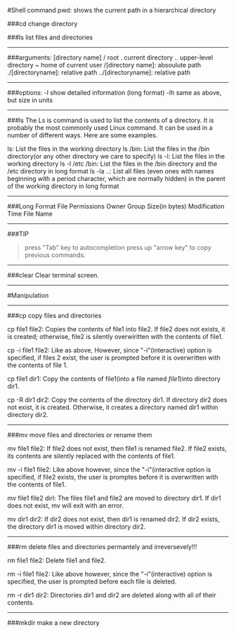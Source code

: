 #Shell command
pwd: shows the current path in a hierarchical directory

###cd
change directory

###ls
list files and directories

---

###arguments:
[directory name]
/ root
. current directory
.. upper-level directory
~ home of current user
/[directory name]: absoulute path
./[directoryname]: relative path
../[directoryname]: relative path

---

###options:
 -l show detailed information (long format)
 -lh same as above, but size in units 

---

###ls
The Ls is command is used to list the contents of a directory. It is probably the most commonly used Linux command. It can be used in a number of different ways. Here are some examples.

ls: List the files in the working directory
ls /bin: List the files in the /bin directory(or any other directory we care to specify)
ls -l: List the files in the working directory
ls -l /etc /bin: List the files in the /bin directory and the /etc directory in long format
ls -la ..: List all files (even ones with names beginning with a period character, which are normally hidden) in the parent of the working directory in long format

---

###Long Format
File Permissions  Owner  Group    Size(in bytes) Modification Time File Name

---

###TIP
> press "Tab" key to autocompletion
> press up "arrow key" to copy previous commands.

---

###clear
Clear terminal screen.

---

#Manipulation

---

###cp
copy files and directories

cp file1 file2: Copies the contents of file1 into file2. If file2 does not exists, it is created; otherwise, file2 is silently overwiritten with the contents of file1.

cp -i file1 file2: Like as above, However, since "-i"(interactive) option is specified, if files 2 exist, the user is prompted before it is overwritten with the contents of file 1. 

cp file1 dir1: Copy the contents of file1(into a file named *file1*)into directory dir1.

cp -R dir1 dir2: Copy the contents of the directory dir1. If directory dir2 does not exist, it is created. Otherwise, it creates a directory named dir1 within directory dir2.

---

###mv
move files and directories or rename them

mv file1 file2: If file2 does not exist, then file1 is renamed file2. If file2 exists, its contents are silently replaced with the contents of file1.

mv -i file1 file2: Like above however, since the "-i"(interactive option is specified, if file2 exists, the user is promptes before it is overwritten with the contents of file1.

mv file1 file2 dirl: The files file1 and file2 are moved to directory dir1. If dir1 does not exist, mv will exit with an error.

mv dir1 dir2: If dir2 does not exist, then dir1 is renamed dir2. If dir2 exists, the directory dir1 is moved within directory dir2.

---

###rm
delete files and directories permantely and irreversevely!!!

rm file1 file2: Delete file1 and file2.

rm -i file1 file2: Like above however, since the "-i"(interactive) option is specified, the user is prompted before each file is deleted.

rm -r dir1 dir2: Directories dir1 and dir2 are deleted along with all of their contents.

---

###mkdir
make a new directory

